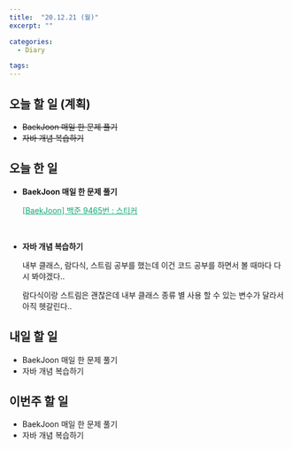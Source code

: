 ```yaml
---
title:  "20.12.21 (월)"
excerpt: ""

categories:
  - Diary

tags:
---
```


## 오늘 할 일 (계획)

- ~~BaekJoon 매일 한 문제 풀기~~
- ~~자바 개념 복습하기~~

## 오늘 한 일

- **BaekJoon 매일 한 문제 풀기**

  <a href="https://nam-ki-bok.github.io/baekjoon/Baek_sticker/" style="color:#0FA678">[BaekJoon] 백준 9465번 : 스티커</a>
  
  <br>
  
- **자바 개념 복습하기**

  내부 클래스, 람다식, 스트림 공부를 했는데 이건 코드 공부를 하면서 볼 때마다 다시 봐야겠다..

  람다식이랑 스트림은 괜찮은데 내부 클래스 종류 별 사용 할 수 있는 변수가 달라서 아직 헷갈린다..

##  내일 할 일

- BaekJoon 매일 한 문제 풀기
- 자바 개념 복습하기

## 이번주 할 일

- BaekJoon 매일 한 문제 풀기
- 자바 개념 복습하기

<br>
